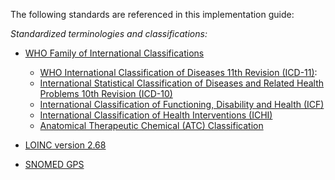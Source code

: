 The following standards are referenced in this implementation guide:

_Standardized terminologies and classifications:_

  * [WHO Family of International Classifications](https://www.who.int/standards/classifications)
  
	- [WHO International Classification of Diseases 11th Revision (ICD-11)](https://icd.who.int/browse/2024-01/mms/en):
	- [International Statistical Classification of Diseases and Related Health Problems 10th Revision (ICD-10)](https://icd.who.int/browse10/2019/en)
	- [International Classification of Functioning, Disability and Health (ICF)](https://icd.who.int/dev11/l-icf/en)
	- [International Classification of Health Interventions (ICHI)](https://icd.who.int/dev11/l-ichi/en)
	- [Anatomical Therapeutic Chemical (ATC) Classification](https://www.who.int/tools/atc-ddd-toolkit/atc-classification)
  
  * [LOINC version 2.68](https://loinc.org/news/loinc-version-2-68-and-relma-version-7-1-are-now-available/)
  
  * [SNOMED GPS](https://www.snomed.org/gps)